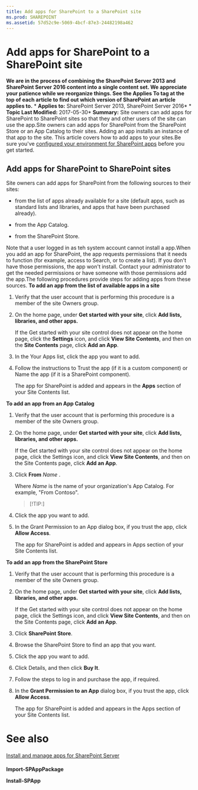 ```yaml
---
title: Add apps for SharePoint to a SharePoint site
ms.prod: SHAREPOINT
ms.assetid: 57d52c9e-5069-4bcf-87e3-24482198a462
---
```



# Add apps for SharePoint to a SharePoint site
 **We are in the process of combining the SharePoint Server 2013 and SharePoint Server 2016 content into a single content set. We appreciate your patience while we reorganize things. See the Applies To tag at the top of each article to find out which version of SharePoint an article applies to.** * **Applies to:** SharePoint Server 2013, SharePoint Server 2016*  * **Topic Last Modified:** 2017-05-30* **Summary:** Site owners can add apps for SharePoint to SharePoint sites so that they and other users of the site can use the app.Site owners can add apps for SharePoint from the SharePoint Store or an App Catalog to their sites. Adding an app installs an instance of that app to the site. This article covers how to add apps to your sites.Be sure you've  [configured your environment for SharePoint apps](html/configure-an-environment-for-apps-for-sharepoint-server.md) before you get started.
## Add apps for SharePoint to SharePoint sites

Site owners can add apps for SharePoint from the following sources to their sites:
- from the list of apps already available for a site (default apps, such as standard lists and libraries, and apps that have been purchased already).
    
  
- from the App Catalog.
    
  
- from the SharePoint Store.
    
  
Note that a user logged in as teh system account cannot install a app.When you add an app for SharePoint, the app requests permissions that it needs to function (for example, access to Search, or to create a list). If you don't have those permissions, the app won't install. Contact your administrator to get the needed permissions or have someone with those permissions add the app.The following procedures provide steps for adding apps from these sources. **To add an app from the list of available apps in a site**
1. Verify that the user account that is performing this procedure is a member of the site Owners group.
    
  
2. On the home page, under **Get started with your site**, click **Add lists, libraries, and other apps.**
    
    If the Get started with your site control does not appear on the home page, click the **Settings** icon, and click **View Site Contents**, and then on the **Site Contents** page, click **Add an App**.
    
  
3. In the Your Apps list, click the app you want to add.
    
  
4. Follow the instructions to Trust the app (if it is a custom component) or Name the app (if it is a SharePoint component).
    
    The app for SharePoint is added and appears in the **Apps** section of your Site Contents list.
    
  
 **To add an app from an App Catalog**
1. Verify that the user account that is performing this procedure is a member of the site Owners group.
    
  
2. On the home page, under **Get started with your site**, click **Add lists, libraries, and other apps.**
    
    If the Get started with your site control does not appear on the home page, click the Settings icon, and click **View Site Contents**, and then on the Site Contents page, click **Add an App**.
    
  
3. Click **From** *Name*  .
    
    Where  *Name*  is the name of your organization's App Catalog. For example, "From Contoso".
    
    > [!TIP:]
      
4. Click the app you want to add.
    
  
5. In the Grant Permission to an App dialog box, if you trust the app, click **Allow Access**.
    
    The app for SharePoint is added and appears in Apps section of your Site Contents list.
    
  
 **To add an app from the SharePoint Store**
1. Verify that the user account that is performing this procedure is a member of the site Owners group.
    
  
2. On the home page, under **Get started with your site**, click **Add lists, libraries, and other apps.**
    
    If the Get started with your site control does not appear on the home page, click the Settings icon, and click **View Site Contents**, and then on the Site Contents page, click **Add an App**.
    
  
3. Click **SharePoint Store**.
    
  
4. Browse the SharePoint Store to find an app that you want.
    
  
5. Click the app you want to add.
    
  
6. Click Details, and then click **Buy It**.
    
  
7. Follow the steps to log in and purchase the app, if required.
    
  
8. In the **Grant Permission to an App** dialog box, if you trust the app, click **Allow Access**.
    
    The app for SharePoint is added and appears in the Apps section of your Site Contents list.
    
  

# See also

#### 

 [Install and manage apps for SharePoint Server](html/install-and-manage-apps-for-sharepoint-server.md)
  
    
    

#### 

 **Import-SPAppPackage**
  
    
    
 **Install-SPApp**
  
    
    

  
    
    

